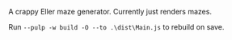 A crappy Eller maze generator. Currently just renders mazes.

Run `--pulp -w build -O --to .\dist\Main.js` to rebuild on save.
